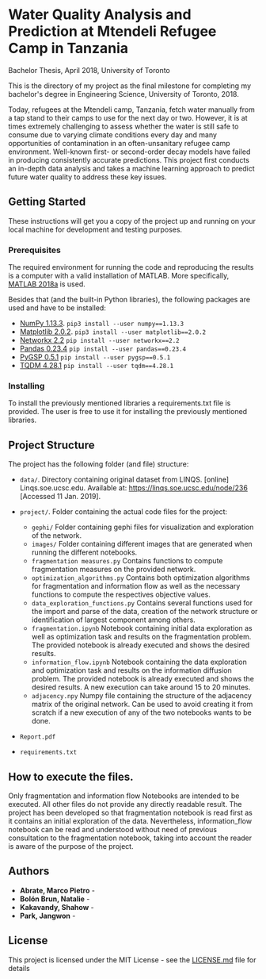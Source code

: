 # Water Quality Analysis and Prediction at Mtendeli Refugee Camp in Tanzania
Bachelor Thesis, April 2018, University of Toronto

This is the directory of my project as the final milestone for completing my bachelor's degree in Engineering Science, University of Toronto, 2018. 

Today, refugees at the Mtendeli camp, Tanzania, fetch water manually from a tap stand to their camps to use for the next day or two. However, it is at times extremely challenging to assess whether the water is still safe to consume due to varying climate conditions every day and many opportunities of contamination in an often-unsanitary refugee camp environment. Well-known first- or second-order decay models have failed in producing consistently accurate predictions. This project first conducts an in-depth data analysis and takes a machine learning approach to predict future water quality to address these key issues.

## Getting Started

These instructions will get you a copy of the project up and running on your local machine for development and testing purposes.

### Prerequisites

The required environment for running the code and reproducing the results is a computer with a valid installation of MATLAB. More specifically, [MATLAB 2018a](https://www.mathworks.com/help/distcomp/release-notes-R2018a.html) is used.

Besides that (and the built-in Python libraries), the following packages are used and have to be installed:

* [NumPy 1.13.3](http://www.numpy.org). `pip3 install --user numpy==1.13.3`
* [Matplotlib 2.0.2](https://matplotlib.org). `pip3 install --user matplotlib==2.0.2`
* [Networkx 2.2](https://networkx.github.io)    `pip install --user networkx==2.2`
* [Pandas 0.23.4](https://pandas.pydata.org)    `pip install --user pandas==0.23.4`
* [PyGSP 0.5.1](https://pygsp.readthedocs.io/en/stable/) `pip install --user pygsp==0.5.1`
* [TQDM 4.28.1](https://github.com/tqdm/tqdm)    `pip install --user tqdm==4.28.1`

### Installing

To install the previously mentioned libraries a requirements.txt file is provided. The user is free to use it for installing the previously mentioned libraries.  


## Project Structure

The project has the following folder (and file) structure:

* `data/`. Directory containing original dataset from LINQS. [online] Linqs.soe.ucsc.edu. Available at: https://linqs.soe.ucsc.edu/node/236 [Accessed 11 Jan. 2019].

* `project/`. Folder containing the actual code files for the project:
    * `gephi/` Folder containing gephi files for visualization and exploration of the network.
    * `images/` Folder containing different images that are generated when running the different notebooks.
    * `fragmentation measures.py` Contains functions to compute fragmentation measures on the provided network.
    * `optimization_algorithms.py` Contains both optimization algorithms for fragmentation and information flow as well as the necessary functions to compute the respectives objective values. 
    * `data_exploration_functions.py` Contains several functions used for the import and parse of the data, creation of the network structure or identification of largest component among others.
    * `fragmentation.ipynb` Notebook containing initial data exploration as well as optimization task and results on the fragmentation problem. The provided notebook is already executed and shows the desired results.
    * `information_flow.ipynb` Notebook containing the data exploration and optimization task and results on the information diffusion problem. The provided notebook is already executed and shows the desired results. A new execution can take around 15 to 20 minutes. 
    * `adjacency.npy` Numpy file containing the structure of the adjacency matrix of the original network. Can be used to avoid creating it from scratch if a new execution of any of the two notebooks wants to be done. 

* `Report.pdf`
* `requirements.txt`


## How to execute the files.
	
Only fragmentation and information flow Notebooks are intended to be executed. All other files do not provide any directly readable result. The project has been developed so that fragmentation notebook is read first as it contains an initial exploration of the data. Nevertheless, information_flow notebook can be read and understood without need of previous consultation to the fragmentation notebook, taking into account the reader is aware of the purpose of the project.

## Authors

* **Abrate, Marco Pietro** - 
* **Bolón Brun, Natalie** - 
* **Kakavandy, Shahow** - 
* **Park, Jangwon** - 

## License

This project is licensed under the MIT License - see the [LICENSE.md](LICENSE.md) file for details
